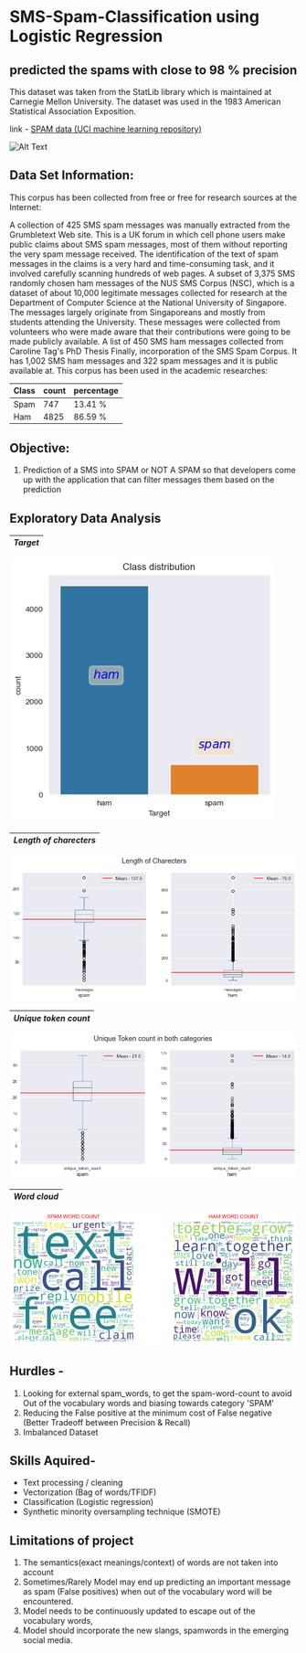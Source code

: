 # SMS-Spam-Classification using Logistic Regression

## predicted the spams with close to 98 % precision

This dataset was taken from the StatLib library which is maintained at Carnegie Mellon University. The dataset was used in the 1983 American Statistical Association Exposition.

link - [SPAM data (UCI machine learning repository)](https://archive.ics.uci.edu/ml/datasets/SMS+Spam+Collection)

![Alt Text](https://github.com/Arvindhh931/SMS-Spam-Classification/blob/main/Visualizations/giphy.gif)

## Data Set Information:
This corpus has been collected from free or free for research sources at the Internet:

A collection of 425 SMS spam messages was manually extracted from the Grumbletext Web site. This is a UK forum in which cell phone users make public claims about SMS spam messages, most of them without reporting the very spam message received. The identification of the text of spam messages in the claims is a very hard and time-consuming task, and it involved carefully scanning hundreds of web pages.
A subset of 3,375 SMS randomly chosen ham messages of the NUS SMS Corpus (NSC), which is a dataset of about 10,000 legitimate messages collected for research at the Department of Computer Science at the National University of Singapore. The messages largely originate from Singaporeans and mostly from students attending the University. These messages were collected from volunteers who were made aware that their contributions were going to be made publicly available.
A list of 450 SMS ham messages collected from Caroline Tag's PhD Thesis
Finally, incorporation of the SMS Spam Corpus. It has 1,002 SMS ham messages and 322 spam messages and it is public available at. This corpus has been used in the academic researches:

| Class        |    count      | percentage |    
| ----------------- | ------------- | ---------- |
| Spam | 747 | 13.41 % |  
| Ham | 4825 | 86.59 % |

## Objective:
1) Prediction of a SMS into SPAM or NOT A SPAM so that developers come up with the application that can filter messages them based on the prediction

## Exploratory Data Analysis

| *Target*   |
:-------------------------:|
![](https://github.com/Arvindhh931/SMS-Spam-Classification/blob/main/Visualizations/7.png)


| *Length of charecters*   |
:-------------------------:|
![](https://github.com/Arvindhh931/SMS-Spam-Classification/blob/main/Visualizations/6.png)

| *Unique token count*           | 
:-------------------------:|
![](https://github.com/Arvindhh931/SMS-Spam-Classification/blob/main/Visualizations/2.png)

| *Word cloud*           | 
:-------------------------:|
![](https://github.com/Arvindhh931/SMS-Spam-Classification/blob/main/Visualizations/1.png)

## Hurdles - 
1) Looking for external spam_words, to get the spam-word-count to avoid Out of the vocabulary words and biasing towards category 'SPAM'
2) Reducing the False positive at the minimum cost of False negative (Better Tradeoff between Precision & Recall)
3) Imbalanced Dataset

## Skills Aquired-
- Text processing / cleaning
- Vectorization (Bag of words/TFIDF)
- Classification (Logistic regression)
- Synthetic minority oversampling technique (SMOTE)
## Limitations of project
1) The semantics(exact meanings/context) of words are not taken into account
2) Sometimes/Rarely Model may end up predicting an important message as spam (False positives) 
     when out of the vocabulary word will be encountered.
3) Model needs to be continuously updated to escape out of the vocabulary words, 
4) Model should incorporate the new slangs, spamwords in the emerging social media. 
